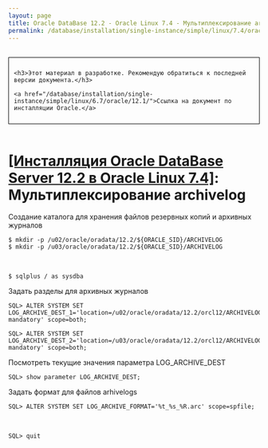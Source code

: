 ```yaml
---
layout: page
title: Oracle DataBase 12.2 - Oracle Linux 7.4 - Мультиплексирование archivelog
permalink: /database/installation/single-instance/simple/linux/7.4/oracle/12.2/oracle-archivelogs-multiplexing/
---
```


<br/>

<div style="padding:10px; border:thin solid black;">

	<h3>Этот материал в разработке. Рекомендую обратиться к последней версии документа.</h3>

    <a href="/database/installation/single-instance/simple/linux/6.7/oracle/12.1/">Ссылка на документ по инсталляции Oracle.</a>

</div>

<br/>

# <a href="/database/installation/single-instance/simple/linux/7.4/oracle/12.2/">[Инсталляция Oracle DataBase Server 12.2 в Oracle Linux 7.4]</a>: Мультиплексирование archivelog



Создание каталога для хранения файлов резервных копий и архивных журналов

	$ mkdir -p /u02/oracle/oradata/12.2/${ORACLE_SID}/ARCHIVELOG
	$ mkdir -p /u03/oracle/oradata/12.2/${ORACLE_SID}/ARCHIVELOG

<br/>

	$ sqlplus / as sysdba

Задать разделы для архивных журналов

	SQL> ALTER SYSTEM SET LOG_ARCHIVE_DEST_1='location=/u02/oracle/oradata/12.2/orcl12/ARCHIVELOG mandatory' scope=both;

	SQL> ALTER SYSTEM SET LOG_ARCHIVE_DEST_2='location=/u03/oracle/oradata/12.2/orcl12/ARCHIVELOG mandatory' scope=both;


Посмотреть текущие значения параметра LOG_ARCHIVE_DEST

	SQL> show parameter LOG_ARCHIVE_DEST;


Задать формат для файлов arhivelogs


	SQL> ALTER SYSTEM SET LOG_ARCHIVE_FORMAT='%t_%s_%R.arc' scope=spfile;

<br/>

	SQL> quit
